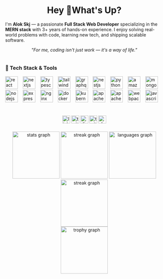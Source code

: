 <h1 align="center">Hey 👋What's Up?</h1>



<p align="left">
  I'm <b>Alok Skj</b> — a passionate <b>Full Stack Web Developer</b> specializing in the <b>MERN stack</b> with 3+ years of hands-on experience. I enjoy solving real-world problems with code, learning new tech, and shipping scalable software.
</p>

<p align="center">
  <i>"For me, coding isn't just work — it's a way of life."</i>
</p>

#


### 🚀 Tech Stack & Tools

<div align="left">
  <img src="https://cdn.jsdelivr.net/gh/devicons/devicon/icons/react/react-original.svg" height="40" alt="react logo"  />
  <img width="8" />
  <img src="https://cdn.jsdelivr.net/gh/devicons/devicon/icons/nextjs/nextjs-original.svg" height="40" alt="nextjs logo"  />
  <img width="8" />
  <img src="https://skillicons.dev/icons?i=ts" height="40" alt="typescript logo"  />
  <img width="8" />
  <img src="https://skillicons.dev/icons?i=tailwind" height="40" alt="tailwindcss logo"  />
  <img width="8" />
  <img src="https://skillicons.dev/icons?i=graphql" height="40" alt="graphql logo"  />
  <img width="8" />
  <img src="https://skillicons.dev/icons?i=nestjs" height="40" alt="nestjs logo"  />
  <img width="8" />
  <img src="https://skillicons.dev/icons?i=py" height="40" alt="python logo"  />
  <img width="8" />
  <img src="https://skillicons.dev/icons?i=aws" height="40" alt="amazonwebservices logo"  />
  <img width="8" />
  <img src="https://cdn.jsdelivr.net/gh/devicons/devicon/icons/mongodb/mongodb-original.svg" height="40" alt="mongodb logo"  />
  <img width="8" />
  <img src="https://skillicons.dev/icons?i=nodejs" height="40" alt="nodejs logo"  />
  <img width="8" />
  <img src="https://cdn.jsdelivr.net/gh/devicons/devicon/icons/express/express-original.svg" height="40" alt="express logo"  />
  <img width="8" />
  <img src="https://cdn.jsdelivr.net/gh/devicons/devicon/icons/nginx/nginx-original.svg" height="40" alt="nginx logo"  />
  <img width="8" />
  <img src="https://cdn.jsdelivr.net/gh/devicons/devicon/icons/docker/docker-original.svg" height="40" alt="docker logo"  />
  <img width="8" />
  <img src="https://cdn.jsdelivr.net/gh/devicons/devicon/icons/kubernetes/kubernetes-plain.svg" height="40" alt="kubernetes logo"  />
  <img width="8" />
  <img src="https://cdn.jsdelivr.net/gh/devicons/devicon/icons/apache/apache-original.svg" height="40" alt="apache logo"  />
  <img width="8" />
  <img src="https://cdn.jsdelivr.net/gh/devicons/devicon/icons/apachekafka/apachekafka-original.svg" height="40" alt="apachekafka logo"  />
  <img width="8" />
  <img src="https://cdn.jsdelivr.net/gh/devicons/devicon/icons/webpack/webpack-original.svg" height="40" alt="webpack logo"  />
  <img width="8" />
  <img src="https://cdn.jsdelivr.net/gh/devicons/devicon/icons/javascript/javascript-original.svg" height="40" alt="javascript logo"  />
</div>

#

<div align="center">
  <img src="https://img.shields.io/static/v1?message=LinkedIn&logo=linkedin&label=&color=0077B5&logoColor=white&labelColor=&style=for-the-badge" height="25" alt="linkedin logo"  />
  <img src="https://img.shields.io/static/v1?message=Twitter&logo=twitter&label=&color=1DA1F2&logoColor=white&labelColor=&style=for-the-badge" height="25" alt="twitter logo"  />
  <img src="https://img.shields.io/static/v1?message=Discord&logo=discord&label=&color=7289DA&logoColor=white&labelColor=&style=for-the-badge" height="25" alt="discord logo"  />
  <img src="https://img.shields.io/static/v1?message=Twitch&logo=twitch&label=&color=9146FF&logoColor=white&labelColor=&style=for-the-badge" height="25" alt="twitch logo"  />
  <img src="https://img.shields.io/static/v1?message=dev.to&logo=dev.to&label=&color=0A0A0A&logoColor=white&labelColor=&style=for-the-badge" height="25" alt="devto logo"  />
</div>

###

<div align="center">
  <img src="https://github-readme-stats.vercel.app/api?username=alokskj&hide_title=false&hide_rank=false&show_icons=true&include_all_commits=true&count_private=true&disable_animations=false&theme=dracula&locale=en&hide_border=false&order=1" height="150" alt="stats graph"  />
  <img src="https://i.imgflip.com/65efzo.gif" height="150" alt="streak graph"  />
  <img src="https://github-readme-stats.vercel.app/api/top-langs?username=alokskj&locale=en&hide_title=false&layout=compact&card_width=320&langs_count=5&theme=dracula&hide_border=false&order=2" height="150" alt="languages graph"  />
  
  <div alight="center">
  <img src="https://streak-stats.demolab.com?user=alokskj&locale=en&mode=daily&theme=dracula&hide_border=false&border_radius=5&order=3" height="150" alt="streak graph"  />
  
  </div>
  <img src="https://github-profile-trophy.vercel.app?username=alokskj&theme=dracula&column=-1&row=1&margin-w=8&margin-h=8&no-bg=false&no-frame=false&order=4" height="150" alt="trophy graph"  />
</div>

